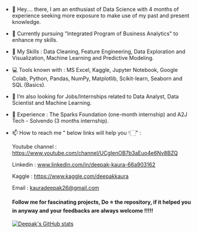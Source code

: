 - 👋 Hey.... there, I am an enthusiast of Data Science with 4 months of experience seeking more exposure to make use of my past and present knowledge.  
- 👀 Currently pursuing "Integrated Program of Business Analytics" to enhance my skills.   
- 🌱 My Skills : Data Cleaning, Feature Engineering, Data Exploration and Visualization, Machine Learning and Predictive Modeling.
- 💻 Tools known with : MS Excel, Kaggle, Jupyter Notebook, Google Colab, Python, Pandas, NumPy, Matplotlib, Scikit-learn, Seaborn and SQL (Basics).
- 💞️ I’m also looking for Jobs/Internships related to Data Analyst, Data Scientist and Machine Learning.
- 🎊 Experience : The Sparks Foundation (one-month internship) and A2J Tech - Solvendo (3 months internship).
- 📫 How to reach me " below links will help you 👇🏻" :

  Youtube channel : https://www.youtube.com/channel/UCgIenOB7b3aEuo4e6Nv8BZQ
  
  Linkedin : www.linkedin.com/in/deepak-kaura-66a903162
  
  Kaggle : https://www.kaggle.com/deepakkaura
  
  Email : kauradeepak26@gmail.com
  
  #### Follow me for fascinating projects, Do ⭐ the repository, if it helped you in anyway and your feedbacks are always welcome !!!!!
  
  
  [![Deepak's GitHub stats](https://github-readme-stats.vercel.app/api?username=deepak7642)](https://github.com/deepak7642/github-readme-stats)

<!---
deepak7642/deepak7642 is a ✨ special ✨ repository because its `README.md` (this file) appears on your GitHub profile.
You can click the Preview link to take a look at your changes.
--->
